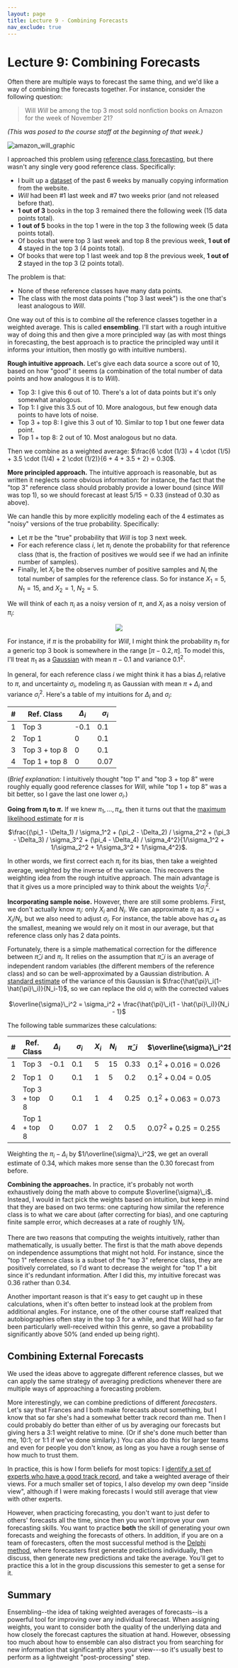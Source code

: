 ```yaml
---
layout: page
title: Lecture 9 - Combining Forecasts
nav_exclude: true
---
```


<script type="text/javascript" async src="https://cdnjs.cloudflare.com/ajax/libs/mathjax/2.7.3/MathJax.js?config=TeX-MML-AM_CHTML">
MathJax.Hub.Config({
    tex2jax: {
        inlineMath: [["$", "$"], ["\\(", "\\)"]],
        processEscapes: true
    }
});
</script>

# Lecture 9: Combining Forecasts

Often there are multiple ways to forecast the same thing, and we'd like a way of combining the forecasts together. For instance, consider the following question:

> Will _Will_ be among the top 3 most sold nonfiction books on Amazon for the week of November 21?

_(This was posed to the course staff at the beginning of that week.)_

![amazon_will_graphic](https://bounded-regret.ghost.io/content/images/2021/12/amazon_will_graphic.png)

I approached this problem using [reference class forecasting](https://bounded-regret.ghost.io/base-rates-and-reference-classes/), but there wasn't any single very good reference class. Specifically:
 *  I built up a [dataset](https://docs.google.com/spreadsheets/d/1ZoI3C3mMAhf1S2DP2DKrNgt_8dfFySGyjlhfsVpipRU/edit#gid=0) of the past 6 weeks by manually copying information from the website.
 * _Will_ had been #1 last week and #7 two weeks prior (and not released before that).
 * **1 out of 3** books in the top 3 remained there the following week (15 data points total).
 * **1 out of 5** books in the top 1 were in the top 3 the following week (5 data points total).
 * Of books that were top 3 last week and top 8 the previous week, **1 out of 4** stayed in the top 3 (4 points total).
 * Of books that were top 1 last week and top 8 the previous week, **1 out of 2** stayed in the top 3 (2 points total).

The problem is that:
 * None of these reference classes have many data points.
 * The class with the most data points ("top 3 last week") is the one that's least analogous to _Will_.

One way out of this is to combine _all_ the reference classes together in a weighted average. This is called **ensembling**. I'll start with a rough intuitive way of doing this and then give a more principled way (as with most things in forecasting, the best approach is to practice the principled way until it informs your intuition, then mostly go with intuitive numbers).

**Rough intuitive approach.** Let's give each data source a score out of 10, based on how "good" it seems (a combination of the total number of data points and how analogous it is to _Will_).
 * Top 3: I give this 6 out of 10. There's a lot of data points but it's only somewhat analogous.
 * Top 1: I give this 3.5 out of 10. More analogous, but few enough data points to have lots of noise.
 * Top 3 + top 8: I give this 3 out of 10. Similar to top 1 but one fewer data point.
 * Top 1 + top 8: 2 out of 10. Most analogous but no data.

Then we combine as a weighted average: $\frac{6 \cdot (1/3) + 4 \cdot (1/5) + 3.5 \cdot (1/4) + 2 \cdot (1/2)}{6 + 4 + 3.5 + 2} = 0.30$.

**More principled approach.** The intuitive approach is reasonable, but as written it neglects some obvious information: for instance, the fact that the "top 3" reference class should probably provide a lower bound (since _Will_ was top 1), so we should forecast at least $5/15 = 0.33$ (instead of $0.30$ as above).

We can handle this by more explicitly modeling each of the 4 estimates as "noisy" versions of the true probability. Specifically:
 * Let $\pi$ be the "true" probability that _Will_ is top 3 next week.
 * For each reference class $i$, let $\pi_i$ denote the probability for that reference class (that is, the fraction of positives we would see if we had an infinite number of samples).
 * Finally, let $X_i$ be the observes number of positive samples and $N_i$ the total number of samples for the reference class. So for instance $X_1 = 5$, $N_1 = 15$, and $X_2 = 1$, $N_2 = 5$.

We will think of each $\pi_i$ as a noisy version of $\pi$, and $X_i$ as a noisy version of $\pi_i$:

<p align="center">
<img src="https://bounded-regret.ghost.io/content/images/2021/12/ensemble_model-2.png">
</p>
    
For instance, if $\pi$ is the probability for _Will_, I might think the probability $\pi_1$ for a generic top 3 book is somewhere in the range $[\pi-0.2, \pi]$. To model this, I'll treat $\pi_1$ as a [Gaussian](https://bounded-regret.ghost.io/common-probability-distributions/) with mean $\pi - 0.1$ and variance $0.1^2$.

In general, for each reference class $i$ we might think it has a bias $\Delta_i$ relative to $\pi$, and uncertainty $\sigma_i$, modeling $\pi_i$ as Gaussian with mean $\pi + \Delta_i$ and variance $\sigma_i^2$. Here's a table of my intuitions for $\Delta_i$ and $\sigma_i$:

| # | Ref. Class | $\Delta_i$ | $\sigma_i$ |
| -- | ------------ | ------ | ------ |
| 1 | Top 3 | -0.1 | 0.1 |
| 2 | Top 1 | 0 | 0.1 |
| 3 | Top 3 + top 8  | 0 | 0.1  |
| 4 | Top 1 + top 8 | 0 | 0.07 |

(_Brief explanation:_ I intuitively thought "top 1" and "top 3 + top 8" were roughly equally good reference classes for _Will_, while "top 1 + top 8" was a bit better, so I gave the last one lower $\sigma_i$.)

**Going from $\pi_i$ to $\pi$.** If we knew $\pi_1, \ldots, \pi_4$, then it turns out that the [maximum likelihood estimate](https://en.wikipedia.org/wiki/Maximum_likelihood_estimation) for $\pi$ is 

<p align="center">
$\frac{(\pi_1 - \Delta_1) / \sigma_1^2 + (\pi_2 - \Delta_2) / \sigma_2^2 + (\pi_3 - \Delta_3) / \sigma_3^2 + (\pi_4 - \Delta_4) / \sigma_4^2}{1/\sigma_1^2 + 1/\sigma_2^2 + 1/\sigma_3^2 + 1/\sigma_4^2}$.
</p>

In other words, we first correct each $\pi_i$ for its bias, then take a weighted average, weighted by the inverse of the variance. This recovers the weighting idea from the rough intuitive approach. The main advantage is that it gives us a more principled way to think about the weights $1/\sigma_i^2$.

**Incorporating sample noise.** However, there are still some problems. First, we don't actually know $\pi_i$: only $X_i$ and $N_i$. We can approximate $\pi_i$ as $\hat{\pi}\_i = X_i / N_i$, but we also need to adjust $\sigma_i$. For instance, the table above has $\sigma_4$ as the smallest, meaning we would rely on it most in our average, but that reference class only has $2$ data points.

Fortunately, there is a simple mathematical correction for the difference between $\hat{\pi}\_i$ and $\pi_i$. It relies on the assumption that $\hat{\pi}\_i$ is an average of independent random variables (the different members of the reference class) and so can be well-approximated by a Gaussian distribution. A [standard estimate](https://en.wikipedia.org/wiki/Bessel%27s_correction) of the variance of this Gaussian is $\frac{\hat{\pi}\_i(1-\hat{\pi}\_i)}{N_i-1}$, so we can replace the old $\sigma_i$ with the corrected values

<p align="center">
    $\overline{\sigma}\_i^2 = \sigma_i^2 + \frac{\hat{\pi}\_i(1 - \hat{\pi}\_i)}{N_i - 1}$
</p>

The following table summarizes these calculations:

| # | Ref. Class | $\Delta_i$ | $\sigma_i$ | $X_i$ | $N_i$ | $\hat{\pi}\_i$ | $\overline{\sigma}\_i^2$ |
| -- | ------- | ----- | ----- | -- | -- | --- | ---------------- |
| 1 | Top 3 | -0.1 | 0.1 | 5 | 15 | 0.33 | $0.1^2 + 0.016 = 0.026$ |
| 2 | Top 1 | 0 | 0.1 | 1 | 5 | 0.2 | $0.1^2 + 0.04 = 0.05$ |
| 3 | Top 3 + top 8  | 0 | 0.1  | 1 | 4 | 0.25 | $0.1^2 + 0.063 = 0.073$ |
| 4 | Top 1 + top 8 | 0 | 0.07 | 1 | 2 | 0.5 | $0.07^2 + 0.25 = 0.255$ |

Weighting the $\pi_i - \Delta_i$ by $1/\overline{\sigma}\_i^2$, we get an overall estimate of $0.34$, which makes more sense than the $0.30$ forecast from before.

**Combining the approaches.** In practice, it's probably not worth exhaustively doing the math above to compute $\overline{\sigma}\_i$. Instead, I would in fact pick the weights based on intuition, but keep in mind that they are based on two terms: one capturing how similar the reference class is to what we care about (after correcting for bias), and one capturing finite sample error, which decreases at a rate of roughly $1/N_i$.

There are two reasons that computing the weights intuitively, rather than mathematically, is usually better. The first is that the math above depends on independence assumptions that might not hold. For instance, since the "top 1" reference class is a subset of the "top 3" reference class, they are positively correlated, so I'd want to decrease the weight for "top 1" a bit since it's redundant information. After I did this, my intuitive forecast was $0.36$ rather than $0.34$.

Another important reason is that it's easy to get caught up in these calculations, when it's often better to instead look at the problem from additional angles. For instance, one of the other course staff realized that autobiographies often stay in the top 3 for a while, and that _Will_ had so far been particularly well-received within this genre, so gave a probability significantly above 50% (and ended up being right).

## Combining External Forecasts

We used the ideas above to aggregate different reference classes, but we can apply the same strategy of averaging predictions whenever there are multiple ways of approaching a forecasting problem.

More interestingly, we can combine predictions of different _forecasters_. Let's say that Frances and I both make forecasts about something, but I know that so far she's had a somewhat better track record than me. Then I could probably do better than either of us by averaging our forecasts but giving hers a 3:1 weight relative to mine. (Or if she's done much better than me, 10:1; or 1:1 if we've done similarly.) You can also do this for larger teams and even for people you don't know, as long as you have a rough sense of how much to trust them.

In practice, this is how I form beliefs for most topics: I [identify a set of experts who have a good track record](https://www.cold-takes.com/minimal-trust-investigations/), and take a weighted average of their views. For a much smaller set of topics, I also develop my own deep "inside view", although if I were making forecasts I would still average that view with other experts.

However, when practicing forecasting, you don't want to just defer to others' forecasts all the time, since then you won't improve your own forecasting skills. You want to practice **both** the skill of generating your own forecasts and weighing the forecasts of others. In addition, if you are on a team of forecasters, often the most successful method is the [Delphi method](https://en.wikipedia.org/wiki/Delphi_method), where forecasters first generate predictions individually, then discuss, then generate new predictions and take the average. You'll get to practice this a lot in the group discussions this semester to get a sense for it.

## Summary

Ensembling--the idea of taking weighted averages of forecasts--is a powerful tool for improving over any individual forecast. When assigning weights, you want to consider both the quality of the underlying data and how closely the forecast captures the situation at hand. However, obsessing too much about how to ensemble can also distract you from searching for new information that significantly alters your view---so it's usually best to perform as a lightweight "post-processing" step.

